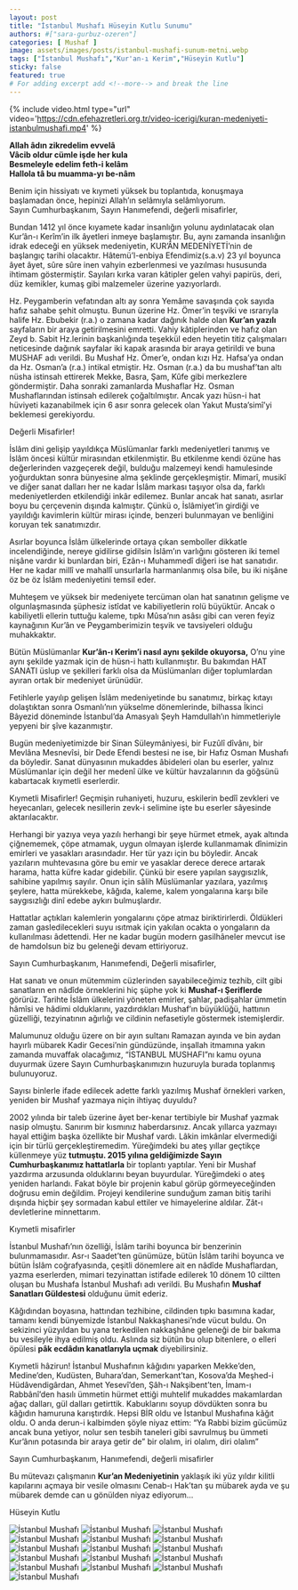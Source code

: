 ```yaml
---
layout: post
title: "İstanbul Mushafı Hüseyin Kutlu Sunumu"
authors: #["sara-gurbuz-ozeren"]
categories: [ Mushaf ]
image: assets/images/posts/istanbul-mushafi-sunum-metni.webp
tags: ["İstanbul Mushafı","Kur'an-ı Kerim","Hüseyin Kutlu"]
sticky: false
featured: true
# For adding excerpt add <!--more--> and break the line
---
```


{% include video.html type="url" video='https://cdn.efehazretleri.org.tr/video-icerigi/kuran-medeniyeti-istanbulmushafi.mp4' %}


**Allah âdın zikredelim evvelâ  
Vâcib oldur cümle işde her kula  
Besmeleyle edelim feth-i kelâm  
Hallola tâ bu muamma-yı be-nâm**

Benim için hissiyatı ve kıymeti yüksek bu toplantıda, konuşmaya başlamadan önce, hepinizi Allah’ın selâmıyla selâmlıyorum.  
Sayın Cumhurbaşkanım, Sayın Hanımefendi, değerli misafirler,
<!--more-->

Bundan 1412 yıl önce kıyamete kadar insanlığın yolunu aydınlatacak olan Kur’ân-ı Kerîm’in ilk âyetleri inmeye başlamıştır. Bu, aynı zamanda insanlığın idrak edeceği en yüksek medeniyetin, KUR’ÂN MEDENİYETİ’nin de başlangıç tarihi olacaktır. Hâtemü’l-enbiya Efendimiz(s.a.v) 23 yıl boyunca âyet âyet, sûre sûre inen vahyin ezberlenmesi ve yazılması hususunda ihtimam göstermiştir. Sayıları kırka varan kâtipler gelen vahyi papirüs, deri, düz kemikler, kumaş gibi malzemeler üzerine yazıyorlardı.

Hz. Peygamberin vefatından altı ay sonra Yemâme savaşında çok sayıda hafız sahabe şehit olmuştu. Bunun üzerine Hz. Ömer’in teşviki ve ısrarıyla halife Hz. Ebubekir (r.a.) o zamana kadar dağınık halde olan **Kur’an yazılı** sayfaların bir araya getirilmesini emretti. Vahiy kâtiplerinden ve hafız olan Zeyd b. Sabit Hz.lerinin başkanlığında teşekkül eden heyetin titiz çalışmaları neticesinde dağınık sayfalar iki kapak arasında bir araya getirildi ve buna MUSHAF adı verildi. Bu Mushaf Hz. Ömer’e, ondan kızı Hz. Hafsa’ya ondan da Hz. Osman’a (r.a.) intikal etmiştir. Hz. Osman (r.a.) da bu mushaf’tan altı nüsha istinsah ettirerek Mekke, Basra, Şam, Kûfe gibi merkezlere göndermiştir. Daha sonraki zamanlarda Mushaflar Hz. Osman Mushaflarından istinsah edilerek çoğaltılmıştır. Ancak yazı hüsn-i hat hüviyeti kazanabilmek için 6 asır sonra gelecek olan Yakut Musta’simî’yi beklemesi gerekiyordu.

Değerli Misafirler!

İslâm dini gelişip yayıldıkça Müslümanlar farklı medeniyetleri tanımış ve İslâm öncesi kültür mirasından etkilenmiştir. Bu etkilenme kendi özüne has değerlerinden vazgeçerek değil, bulduğu malzemeyi kendi hamulesinde yoğurduktan sonra bünyesine alma şeklinde gerçekleşmiştir. Mimarî, musikî ve diğer sanat dalları her ne kadar İslâm markası taşıyor olsa da, farklı medeniyetlerden etkilendiği inkâr edilemez. Bunlar ancak hat sanatı, asırlar boyu bu çerçevenin dışında kalmıştır. Çünkü o, İslâmiyet’in girdiği ve yayıldığı kavimlerin kültür mirası içinde, benzeri bulunmayan ve benliğini koruyan tek sanatımızdır.

Asırlar boyunca İslâm ülkelerinde ortaya çıkan semboller dikkatle incelendiğinde, nereye gidilirse gidilsin İslâm’ın varlığını gösteren iki temel nişâne vardır ki bunlardan biri, Ezân-ı Muhammedî diğeri ise hat sanatıdır. Her ne kadar millî ve mahallî unsurlarla harmanlanmış olsa bile, bu iki nişâne öz be öz İslâm medeniyetini temsil eder.

Muhteşem ve yüksek bir medeniyete tercüman olan hat sanatının gelişme ve olgunlaşmasında şüphesiz istîdat ve kabiliyetlerin rolü büyüktür. Ancak o kabiliyetli ellerin tuttuğu kaleme, tıpkı Mûsa’nın asâsı gibi can veren feyiz kaynağının Kur’ân ve Peygamberimizin teşvik ve tavsiyeleri olduğu muhakkaktır.

Bütün Müslümanlar **Kur’ân-ı Kerim’i nasıl aynı şekilde okuyorsa,** O’nu yine aynı şekilde yazmak için de hüsn-i hattı kullanmıştır. Bu bakımdan HAT SANATI üslup ve şekilleri farklı olsa da Müslümanları diğer toplumlardan ayıran ortak bir medeniyet ürünüdür.

Fetihlerle yayılıp gelişen İslâm medeniyetinde bu sanatımız, birkaç kıtayı dolaştıktan sonra Osmanlı’nın yükselme dönemlerinde, bilhassa İkinci Bâyezid döneminde İstanbul’da Amasyalı Şeyh Hamdullah’ın himmetleriyle yepyeni bir şîve kazanmıştır.

Bugün medeniyetimizde bir Sinan Süleymâniyesi, bir Fuzûlî dîvânı, bir Mevlâna Mesnevîsi, bir Dede Efendi bestesi ne ise, bir Hafız Osman Mushafı da böyledir. Sanat dünyasının mukaddes âbideleri olan bu eserler, yalnız Müslümanlar için değil her medenî ülke ve kültür havzalarının da göğsünü kabartacak kıymetli eserlerdir.

Kıymetli Misafirler! Geçmişin ruhaniyeti, huzuru, eskilerin bedîî zevkleri ve heyecanları, gelecek nesillerin zevk-i selimine işte bu eserler sâyesinde aktarılacaktır.

Herhangi bir yazıya veya yazılı herhangi bir şeye hürmet etmek, ayak altında çiğnememek, çöpe atmamak, uygun olmayan işlerde kullanmamak dînimizin emirleri ve yasakları arasındadır. Her tür yazı için bu böyledir. Ancak yazıların muhtevasına göre bu emir ve yasaklar derece derece artarak harama, hatta küfre kadar gidebilir. Çünkü bir esere yapılan saygısızlık, sahibine yapılmış sayılır. Onun için sâlih Müslümanlar yazılara, yazılmış şeylere, hatta mürekkebe, kâğıda, kaleme, kalem yongalarına karşı bile saygısızlığı dinî edebe aykırı bulmuşlardır.

Hattatlar açtıkları kalemlerin yongalarını çöpe atmaz biriktirirlerdi. Öldükleri zaman gasledilecekleri suyu ısıtmak için yakılan ocakta o yongaların da kullanılması âdettendi. Her ne kadar bugün modern gasilhâneler mevcut ise de hamdolsun biz bu geleneği devam ettiriyoruz.

Sayın Cumhurbaşkanım, Hanımefendi, Değerli misafirler,

Hat sanatı ve onun mütemmim cüzlerinden sayabileceğimiz tezhib, cilt gibi sanatların en nâdîde örneklerini hiç şüphe yok ki **Mushaf-ı Şeriflerde** görürüz. Tarihte İslâm ülkelerini yöneten emirler, şahlar, padişahlar ümmetin hâmîsi ve hâdimi olduklarını, yazdırdıkları Mushaf’ın büyüklüğü, hattının güzelliği, tezyinatının ağırlığı ve cildinin nefasetiyle göstermek istemişlerdir.

Malumunuz olduğu üzere on bir ayın sultanı Ramazan ayında ve bin aydan hayırlı mübarek Kadir Gecesi’nin gündüzünde, inşallah itmamına yakın zamanda muvaffak olacağımız, “İSTANBUL MUSHAFI”nı kamu oyuna duyurmak üzere Sayın Cumhurbaşkanımızın huzuruyla burada toplanmış bulunuyoruz.

Sayısı binlerle ifade edilecek adette farklı yazılmış Mushaf örnekleri varken, yeniden bir Mushaf yazmaya niçin ihtiyaç duyuldu?

2002 yılında bir taleb üzerine âyet ber-kenar tertibiyle bir Mushaf yazmak nasip olmuştu. Sanırım bir kısmınız haberdarsınız. Ancak yıllarca yazmayı hayal ettiğim başka özellikte bir Mushaf vardı. Lâkin imkânlar elvermediği için bir türlü gerçekleştiremedim. Yüreğimdeki bu ateş yıllar geçtikçe küllenmeye yüz **tutmuştu. 2015 yılına geldiğimizde Sayın Cumhurbaşkanımız hattatlarla** bir toplantı yaptılar. Yeni bir Mushaf yazdırma arzusunda olduklarını beyan buyurdular. Yüreğimdeki o ateş yeniden harlandı. Fakat böyle bir projenin kabul görüp görmeyeceğinden doğrusu emin değildim. Projeyi kendilerine sunduğum zaman bitiş tarihi dışında hiçbir şey sormadan kabul ettiler ve himayelerine aldılar. Zât-ı devletlerine minnettarım.

Kıymetli misafirler

İstanbul Mushafı’nın özelliği, İslâm tarihi boyunca bir benzerinin bulunmamasıdır. Asr-ı Saadet’ten günümüze, bütün İslâm tarihi boyunca ve bütün İslâm coğrafyasında, çeşitli dönemlere ait en nâdîde Mushaflardan, yazma eserlerden, mimari tezyinattan istifade edilerek 10 dönem 10 ciltten oluşan bu Mushafa İstanbul Mushafı adı verildi. Bu Mushafın **Mushaf Sanatları Güldestesi** olduğunu ümit ederiz.

Kâğıdından boyasına, hattından tezhibine, cildinden tıpkı basımına kadar, tamamı kendi bünyemizde İstanbul Nakkaşhanesi’nde vücut buldu. On sekizinci yüzyıldan bu yana terkedilen nakkaşhâne geleneği de bir bakıma bu vesileyle ihya edilmiş oldu. Aslında siz bütün bu olup bitenlere, o elleri öpülesi **pâk ecdâdın kanatlarıyla uçmak** diyebilirsiniz.

Kıymetli hâzirun! İstanbul Mushafının kâğıdını yaparken Mekke’den, Medine’den, Kudüsten, Buhara’dan, Semerkant’tan, Kosova’da Meşhed-i Hüdâvendigârdan, Ahmet Yesevî’den, Şâh-ı Nakşibent’ten, İmam-ı Rabbânî’den hasılı ümmetin hürmet ettiği muhtelif mukaddes makamlardan ağaç dalları, gül dalları getirttik. Kabuklarını soyup dövdükten sonra bu kâğıdın hamuruna karıştırdık. Hepsi BİR oldu ve İstanbul Mushafına kâğıt oldu. O anda derun-i kalbimden şöyle niyaz ettim: “Ya Rabbi bizim gücümüz ancak buna yetiyor, nolur sen tesbih taneleri gibi savrulmuş bu ümmeti Kur’ânın potasında bir araya getir de” bir olalım, iri olalım, diri olalım”

Sayın Cumhurbaşkanım, Hanımefendi, değerli misafirler

Bu mütevazı çalışmanın **Kur’an Medeniyetinin** yaklaşık iki yüz yıldır kilitli kapılarını açmaya bir vesile olmasını Cenab-ı Hak’tan şu mübarek ayda ve şu mübarek demde can u gönülden niyaz ediyorum…

Hüseyin Kutlu

![İstanbul Mushafı](/assets/images/posts/istanbul-mushafi-1.jpg)
![İstanbul Mushafı](/assets/images/posts/istanbul-mushafi-2.jpg)
![İstanbul Mushafı](/assets/images/posts/istanbul-mushafi-3.jpg)
![İstanbul Mushafı](/assets/images/posts/istanbul-mushafi-4.jpg)
![İstanbul Mushafı](/assets/images/posts/istanbul-mushafi-5.jpg)
![İstanbul Mushafı](/assets/images/posts/istanbul-mushafi-6.jpg)
![İstanbul Mushafı](/assets/images/posts/istanbul-mushafi-7.jpg)
![İstanbul Mushafı](/assets/images/posts/istanbul-mushafi-8.jpg)
![İstanbul Mushafı](/assets/images/posts/istanbul-mushafi-9.jpg)
![İstanbul Mushafı](/assets/images/posts/istanbul-mushafi-10.jpg)
![İstanbul Mushafı](/assets/images/posts/istanbul-mushafi-11.jpg)
![İstanbul Mushafı](/assets/images/posts/istanbul-mushafi-12.jpg)
![İstanbul Mushafı](/assets/images/posts/istanbul-mushafi-13.jpg)
![İstanbul Mushafı](/assets/images/posts/istanbul-mushafi-14.jpg)
![İstanbul Mushafı](/assets/images/posts/istanbul-mushafi-15.jpg)
![İstanbul Mushafı](/assets/images/posts/istanbul-mushafi-16.jpg)
